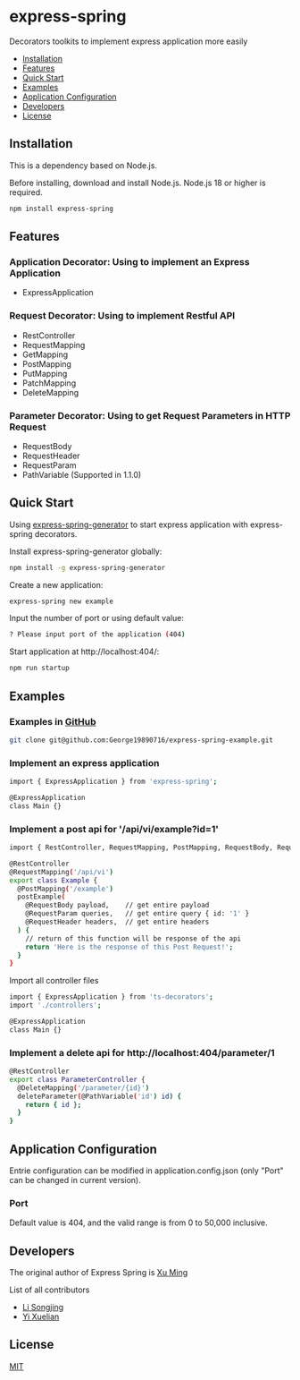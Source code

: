 # express-spring
  Decorators toolkits to implement express application more easily

  * [Installation](#Installation)
  * [Features](#Features)
  * [Quick Start](#Quick-Start)
  * [Examples](#Examples)
  * [Application Configuration](#Application-Configuration)
  * [Developers](#Developers)
  * [License](#license)

## Installation 

  This is a dependency based on Node.js.

  Before installing, download and install Node.js. Node.js 18 or higher is required.

  ```bash
  npm install express-spring
  ```

## Features

  ### Application Decorator: Using to implement an Express Application
  * ExpressApplication

  ### Request Decorator: Using to implement Restful API
  * RestController
  * RequestMapping
  * GetMapping
  * PostMapping
  * PutMapping
  * PatchMapping
  * DeleteMapping

  ### Parameter Decorator: Using to get Request Parameters in HTTP Request
  * RequestBody
  * RequestHeader
  * RequestParam
  * PathVariable (Supported in 1.1.0)

## Quick Start
  Using [express-spring-generator](https://www.npmjs.com/package/express-spring-generator) to start express application with express-spring decorators.

  Install express-spring-generator globally:
  ```bash
  npm install -g express-spring-generator
  ```

  Create a new application:
  ```bash
  express-spring new example
  ```

  Input the number of port or using default value:
  ```bash
  ? Please input port of the application (404)
  ```

  Start application at http://localhost:404/:
  ```bash
  npm run startup
  ```

## Examples

  ### Examples in [GitHub](https://github.com/George19890716/express-spring-example)
  ```bash
  git clone git@github.com:George19890716/express-spring-example.git
  ```

  ### Implement an express application

  ```bash
  import { ExpressApplication } from 'express-spring';

  @ExpressApplication
  class Main {}
  ```

  ### Implement a post api for '/api/vi/example?id=1'

  ```bash
  import { RestController, RequestMapping, PostMapping, RequestBody, RequestParam, RequestHeader } from 'express-spring';

  @RestController
  @RequestMapping('/api/vi')
  export class Example {
    @PostMapping('/example')
    postExample(
      @RequestBody payload,    // get entire payload
      @RequestParam queries,   // get entire query { id: '1' }
      @RequestHeader headers,  // get entire headers
    ) {
      // return of this function will be response of the api
      return 'Here is the response of this Post Request!';
    }
  }
  ```

  Import all controller files
  ```bash
  import { ExpressApplication } from 'ts-decorators';
  import './controllers';

  @ExpressApplication
  class Main {} 
  ```

  ### Implement a delete api for http://localhost:404/parameter/1
  ```bash
  @RestController
  export class ParameterController {
    @DeleteMapping('/parameter/{id}')
    deleteParameter(@PathVariable('id') id) {
      return { id };
    }
  }
  ```

  ## Application Configuration
  Entrie configuration can be modified in application.config.json (only "Port" can be changed in current version).

  ### Port
  Default value is 404, and the valid range is from 0 to 50,000 inclusive.

## Developers
  The original author of Express Spring is [Xu Ming](https://github.com/George19890716)

  List of all contributors
  * [Li Songjing](https://github.com/lisongjing)
  * [Yi Xuelian](https://github.com/June-elisa)

## License

  [MIT](LICENSE)